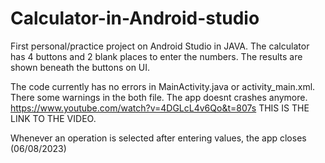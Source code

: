 # Calculator-in-Android-studio
First  personal/practice project on Android Studio in JAVA. 
The calculator has 4 buttons and 2  blank places to enter the numbers. The results are shown beneath the buttons on UI.  

The code currently has no errors in MainActivity.java or activity_main.xml. There some warnings in the both file. 
The app doesnt crashes anymore. 
https://www.youtube.com/watch?v=4DGLcL4v6Qo&t=807s THIS IS THE LINK TO THE VIDEO. 

Whenever an operation is selected after entering values, the app closes (06/08/2023) 
